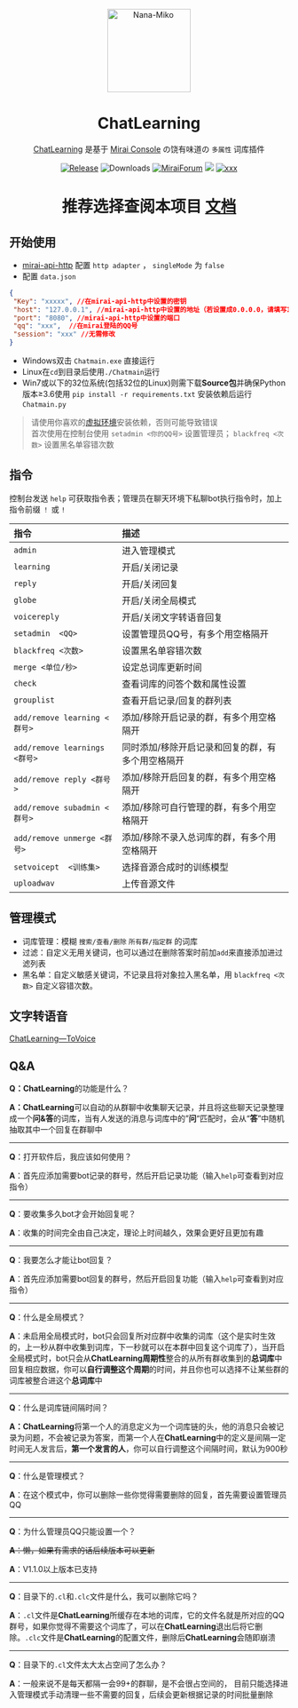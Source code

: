 <div align='center' >

  <img src="https://user-images.githubusercontent.com/57851695/156380675-e37c7729-e5cf-47c0-9957-7e22cf520f9d.jpg" width = "150" height = "150" alt="Nana-Miko"><br>

  <h1>ChatLearning</h1>

 

   [ChatLearning](https://github.com/Nana-Miko/ChatLearning) 是基于 [Mirai Console](https://github.com/mamoe/mirai-console) の饶有味道の `多属性` 词库插件

[![Release](https://img.shields.io/github/v/release/Nana-Miko/ChatLearning?style=flat-square)](https://github.com/Nana-Miko/ChatLearning/releases)
![Downloads](https://img.shields.io/github/downloads/Nana-Miko/ChatLearning/total?style=flat-square)
[![MiraiForum](https://img.shields.io/badge/post-on%20MiraiForum-blueviolet?style=flat-square)](https://mirai.mamoe.net/topic/1018)
![](https://img.shields.io/badge/Python-100%25-orange?style=flat-square)
[![xxx](https://img.shields.io/badge/Mocking%20Bird-RTVC%20For%20zh-ff69b4?style=flat-square)](https://github.com/babysor/MockingBird)

  # 推荐选择查阅本项目 [文档](https://cute.rosmon.top/)
</div> 

 ## 开始使用

- [mirai-api-http](https://github.com/project-mirai/mirai-api-http) 配置 `http adapter` ， `singleMode` 为 `false`
- 配置 `data.json` 

```json
{
 "Key": "xxxxx", //在mirai-api-http中设置的密钥
 "host": "127.0.0.1", //mirai-api-http中设置的地址（若设置成0.0.0.0，请填写127.0.0.1）
 "port": "8080", //mirai-api-http中设置的端口
 "qq": "xxx",  //在mirai登陆的QQ号
 "session": "xxx" //无需修改
}
```

- Windows双击 <code>Chatmain.exe</code> 直接运行
- Linux在<code>cd</code>到目录后使用<code>./Chatmain</code>运行
- Win7或以下的32位系统(包括32位的Linux)则需下载**Source包**并确保Python版本≥3.6使用 <code>pip install -r requirements.txt</code> 安装依赖后运行 <code>Chatmain.py</code> 
> 请使用你喜欢的[虚拟环境](https://zhuanlan.zhihu.com/p/368095197)安装依赖，否则可能导致错误         
> 首次使用在控制台使用 `setadmin <你的QQ号>` 设置管理员； `blackfreq <次数>` 设置黑名单容错次数

## 指令

控制台发送 `help` 可获取指令表；管理员在聊天环境下私聊bot执行指令时，加上指令前缀 `！` 或 `!`

| 指令                                      | 描述                         |
|:----------------------------------------|:---------------------------|
| `admin`                       | 进入管理模式                     |
| `learning `            | 开启/关闭记录 |
| `reply`                  | 开启/关闭回复             |
| `globe`                       | 开启/关闭全局模式                     |
| `voicereply` | 开启/关闭文字转语音回复 |
| `setadmin  <QQ>`                       | 设置管理员QQ号，有多个用空格隔开                     |
| `blackfreq <次数>`                       | 设置黑名单容错次数                     |
| `merge <单位/秒>`                  | 设定总词库更新时间        |
| `check`                       | 查看词库的问答个数和属性设置                     |
| `grouplist`                       | 查看开启记录/回复的群列表                     |
| `add/remove learning <群号>`                       | 添加/移除开启记录的群，有多个用空格隔开                |
| `add/remove learnings <群号>`                       | 同时添加/移除开启记录和回复的群，有多个用空格隔开                  |
| `add/remove reply <群号>`                      | 添加/移除开启回复的群，有多个用空格隔开                   |
| `add/remove subadmin <群号>` | 添加/移除可自行管理的群，有多个用空格隔开 |
| `add/remove unmerge <群号>`                    | 添加/移除不录入总词库的群，有多个用空格隔开                   |
| `setvoicept  <训练集>` | 选择音源合成时的训练模型 |
| `uploadwav` | 上传音源文件 |



## 管理模式

- 词库管理：模糊 `搜索/查看/删除` `所有群/指定群` 的词库
- 过滤：自定义无用关键词，也可以通过在删除答案时前加<code>add</code>来直接添加进过滤列表
- 黑名单：自定义敏感关键词，不记录且将对象拉入黑名单，用 <code>blackfreq <次数></code> 自定义容错次数。



## **文字转语音**

[ChatLearning—ToVoice](https://github.com/Nana-Miko/ChatLearning/blob/master/ToVoice/ToVoice.md)



## Q&A



**Q：ChatLearning**的功能是什么？

**A：ChatLearning**可以自动的从群聊中收集聊天记录，并且将这些聊天记录整理成一个**问&答**的词库，当有人发送的消息与词库中的”**问**“匹配时，会从“**答**”中随机抽取其中一个回复在群聊中

------

**Q**：打开软件后，我应该如何使用？

**A**：首先应添加需要bot记录的群号，然后开启记录功能（输入<code>help</code>可查看到对应指令）

------

**Q**：要收集多久bot才会开始回复呢？

**A**：收集的时间完全由自己决定，理论上时间越久，效果会更好且更加有趣

------

**Q**：我要怎么才能让bot回复？

**A**：首先应添加需要bot回复的群号，然后开启回复功能（输入<code>help</code>可查看到对应指令）

------

**Q**：什么是全局模式？

**A**：未启用全局模式时，bot只会回复所对应群中收集的词库（这个是实时生效的，上一秒从群中收集到词库，下一秒就可以在本群中回复这个词库了），当开启全局模式时，bot只会从**ChatLearning周期性**整合的从所有群收集到的**总词库**中回复相应数据，你可以**自行调整这个周期**的时间，并且你也可以选择不让某些群的词库被整合进这个**总词库**中

------

**Q**：什么是词库链间隔时间？

**A：ChatLearning**将第一个人的消息定义为一个词库链的头，他的消息只会被记录为问题，不会被记录为答案，而第一个人在**ChatLearning**中的定义是间隔一定时间无人发言后，**第一个发言的人**，你可以自行调整这个间隔时间，默认为900秒

------

**Q**：什么是管理模式？

**A**：在这个模式中，你可以删除一些你觉得需要删除的回复，首先需要设置管理员QQ

------

**Q**：为什么管理员QQ只能设置一个？

~~**A**：懒，如果有需求的话后续版本可以更新~~

**A**：V1.1.0以上版本已支持

------

**Q**：目录下的<code>.cl</code>和<code>.clc</code>文件是什么，我可以删除它吗？

**A**：<code>.cl</code>文件是**ChatLearning**所缓存在本地的词库，它的文件名就是所对应的QQ群号，如果你觉得不需要这个词库了，可以在**ChatLearning**退出后将它删除。<code>.clc</code>文件是**ChatLearning**的配置文件，删除后**ChatLearning**会随即崩溃

------

**Q**：目录下的<code>.cl</code>文件太大太占空间了怎么办？

**A**：一般来说不是每天都隔一会99+的群聊，是不会很占空间的， 目前只能选择进入管理模式手动清理一些不需要的回复，后续会更新根据记录的时间批量删除







​	
